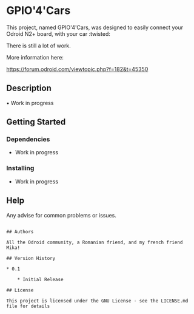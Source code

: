 # GPIO'4'Cars

This project, named GPIO'4'Cars, was designed to easily connect your Odroid N2+ board, with your car :twisted:

There is still a lot of work.

More information here:

https://forum.odroid.com/viewtopic.php?f=182&t=45350

## Description

• Work in progress 

## Getting Started

### Dependencies

* Work in progress 

### Installing

* Work in progress 

## Help

Any advise for common problems or issues.

```

## Authors

All the Odroid community, a Romanian friend, and my french friend Mika!

## Version History

* 0.1

    * Initial Release

## License

This project is licensed under the GNU License - see the LICENSE.md file for details
